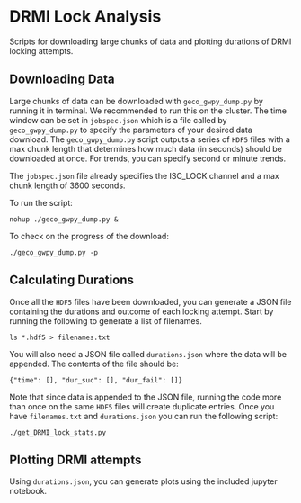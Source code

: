 # DRMI Lock Analysis

Scripts for downloading large chunks of data and plotting durations of DRMI locking attempts.

## Downloading Data

Large chunks of data can be downloaded with `geco_gwpy_dump.py` by running it in terminal. We recommended to run this on the cluster. The time window can be set in `jobspec.json` which is a file called by `geco_gwpy_dump.py` to specify the parameters of your desired data download. The `geco_gwpy_dump.py` script outputs a series of `HDF5` files with a max chunk length that determines how much data (in seconds) should be downloaded at once. For trends, you can specify second or minute trends.

The `jobspec.json` file already specifies the ISC\_LOCK channel and a max chunk length of 3600 seconds. 

To run the script:

`nohup ./geco_gwpy_dump.py &` 

To check on the progress of the download:

`./geco_gwpy_dump.py -p`

## Calculating Durations

Once all the `HDF5` files have been downloaded, you can generate a JSON file containing the durations and outcome of each locking attempt. Start by running the following to generate a list of filenames. 

`ls *.hdf5 > filenames.txt`

You will also need a JSON file called `durations.json` where the data will be appended. The contents of the file should be:

`{"time": [], "dur_suc": [], "dur_fail": []}`

Note that since data is appended to the JSON file, running the code more than once on the same `HDF5` files will create duplicate entries. Once you have `filenames.txt` and `durations.json` you can run the following script: 

`./get_DRMI_lock_stats.py`

## Plotting DRMI attempts

 Using `durations.json`, you can generate plots using the included jupyter notebook. 








